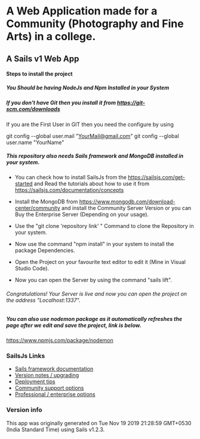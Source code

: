 # A Web Application made for a Community (Photography and Fine Arts) in a college.
## A Sails v1 Web App

#### Steps to install the project
 ##### You Should be having NodeJs and Npm Installed in your System
 ##### If you don't have Git then you install it from https://git-scm.com/downloads
 If you are the First User in GIT then you need the configure by using 
 
 git config --global user.mail "YourMail@gmail.com"
 git config --global user.name "YourName"
 
 ##### This repository also needs Sails framework and MongoDB installed in your system.
 + You can check how to install SailsJs from the https://sailsjs.com/get-started and Read the tutorials about how to use it from https://sailsjs.com/documentation/concepts
 + Install the MongoDB from https://www.mongodb.com/download-center/community and install the Community Server Version or you can Buy the Enterprise Server (Depending on your usage).
 
 + Use the "git clone 'repository link' " Command to clone the Repository in your system.
 + Now use the command "npm install" in your system to install the package Dependencies.
 + Open the Project on your favourite text editor to edit it (Mine in Visual Studio Code).
 + Now you can open the Server by using the command "sails lift".
 
 ###### Congratulations! Your Server is live and now you can open the project on the address "Localhost:1337".
 
 ##### You can also use nodemon package as it automatically refreshes the page after we edit and save the project, link is below.
 https://www.npmjs.com/package/nodemon


### SailsJs Links

+ [Sails framework documentation](https://sailsjs.com/get-started)
+ [Version notes / upgrading](https://sailsjs.com/documentation/upgrading)
+ [Deployment tips](https://sailsjs.com/documentation/concepts/deployment)
+ [Community support options](https://sailsjs.com/support)
+ [Professional / enterprise options](https://sailsjs.com/enterprise)


### Version info

This app was originally generated on Tue Nov 19 2019 21:28:59 GMT+0530 (India Standard Time) using Sails v1.2.3.

<!-- Internally, Sails used [`sails-generate@1.16.13`](https://github.com/balderdashy/sails-generate/tree/v1.16.13/lib/core-generators/new). -->



<!--
Note:  Generators are usually run using the globally-installed `sails` CLI (command-line interface).  This CLI version is _environment-specific_ rather than app-specific, thus over time, as a project's dependencies are upgraded or the project is worked on by different developers on different computers using different versions of Node.js, the Sails dependency in its package.json file may differ from the globally-installed Sails CLI release it was originally generated with.  (Be sure to always check out the relevant [upgrading guides](https://sailsjs.com/upgrading) before upgrading the version of Sails used by your app.  If you're stuck, [get help here](https://sailsjs.com/support).)
-->

